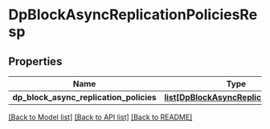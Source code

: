 # DpBlockAsyncReplicationPoliciesResp

## Properties
Name | Type | Description | Notes
------------ | ------------- | ------------- | -------------
**dp_block_async_replication_policies** | [**list[DpBlockAsyncReplicationPolicy]**](DpBlockAsyncReplicationPolicy.md) |  | [optional] 

[[Back to Model list]](../README.md#documentation-for-models) [[Back to API list]](../README.md#documentation-for-api-endpoints) [[Back to README]](../README.md)


